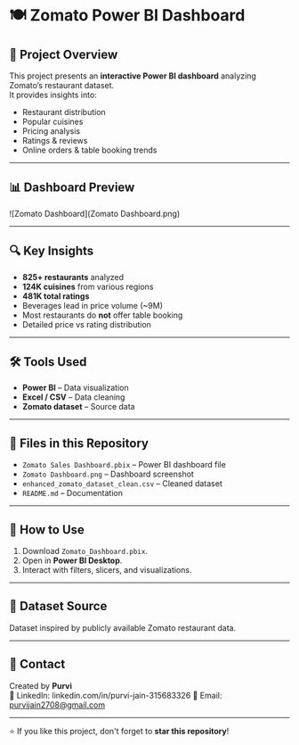# 🍽️ Zomato Power BI Dashboard

## 📌 Project Overview
This project presents an **interactive Power BI dashboard** analyzing Zomato’s restaurant dataset.  
It provides insights into:
- Restaurant distribution
- Popular cuisines
- Pricing analysis
- Ratings & reviews
- Online orders & table booking trends

---

## 📊 Dashboard Preview
![Zomato Dashboard](Zomato Dashboard.png)

---

## 🔍 Key Insights
- **825+ restaurants** analyzed
- **124K cuisines** from various regions
- **481K total ratings**
- Beverages lead in price volume (~9M)
- Most restaurants do **not** offer table booking
- Detailed price vs rating distribution

---

## 🛠 Tools Used
- **Power BI** – Data visualization
- **Excel / CSV** – Data cleaning
- **Zomato dataset** – Source data

---

## 📂 Files in this Repository
- `Zomato Sales Dashboard.pbix` – Power BI dashboard file
- `Zomato Dashboard.png` – Dashboard screenshot
- `enhanced_zomato_dataset_clean.csv` – Cleaned dataset
- `README.md` – Documentation

---

## 🚀 How to Use
1. Download `Zomato_Dashboard.pbix`.
2. Open in **Power BI Desktop**.
3. Interact with filters, slicers, and visualizations.

---

## 📌 Dataset Source
Dataset inspired by publicly available Zomato restaurant data.

---

## 📧 Contact
Created by **Purvi**  
💼 LinkedIn: linkedin.com/in/purvi-jain-315683326
📩 Email: purvijain2708@gmail.com

---

⭐ If you like this project, don't forget to **star this repository**!
